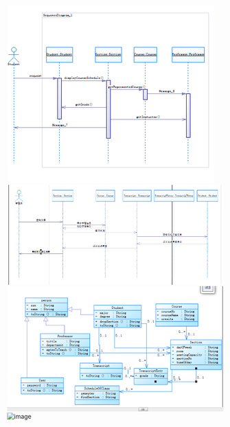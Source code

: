 ![image](https://raw.githubusercontent.com/wangyan186/WYSRS/master/image/1.PNG)</br>
![image](https://raw.githubusercontent.com/wangyan186/WYSRS/master/image/2.PNG)</br>
![image](https://raw.githubusercontent.com/wangyan186/WYSRS/master/image/leitu.PNG)</br>
![image](https://raw.githubusercontent.com/wangyan186/WYSRS/master/image/4.PNG)</br>
